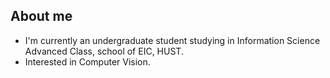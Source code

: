 ## About me
- I'm currently an undergraduate student studying in Information Science Advanced Class, school of EIC, HUST. 
- Interested in Computer Vision.
